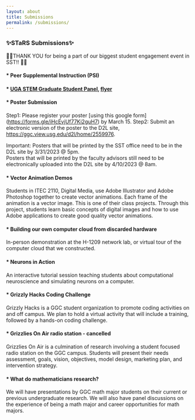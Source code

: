 ```yaml
---
layout: about
title: Submissions
permalink: /submissions/
---
```


<h3>✨STaRS Submissions✨</h3>

👏👏THANK YOU for being a part of our biggest student engagement event in SST!! 👏👏
   
#### * Peer Supplemental Instruction (PSI) 
#### * [UGA STEM Graduate Student Panel](https://aarlifesci.wixsite.com/website), [flyer](/stars2021/images/AARLS-STARS.pdf) 

#### * Poster Submission 
Step1: Please register your poster [using this google form] (https://forms.gle/iHcEvjUf77Ki2guH7) by March 15. 
Step2: Submit an electronic version of the poster to the D2L site, https://ggc.view.usg.edu/d2l/home/2559976.  

Important: 
Posters that will be printed by the SST office need to be in the D2L site by 3/31/2023 @ 5pm.  
Posters that will be printed by the faculty advisors still need to be electronically uploaded into the D2L site by 4/10/2023 @ 8am.

#### * Vector Animation Demos 

Students in ITEC 2110, Digital Media, use Adobe Illustrator and Adobe Photoshop together to create vector animations. Each frame of the animation is a vector image. This is one of their class projects. Through this project, students learn basic concepts of digital images and how to use Adobe applications to create good quality vector animations.
#### * Building our own computer cloud from discarded hardware 

In-person demonstration at the H-1209 network lab, or virtual tour of the computer cloud that we constructed.
#### * Neurons in Action 

An interactive tutorial session teaching students about computational neuroscience and simulating neurons on a computer.
#### * Grizzly Hacks Coding Challenge  

Grizzly Hacks is a GGC student organization to promote coding activities on and off campus. We plan to hold a virtual activity that will include a training, followed by a hands-on coding challenge.
#### * Grizzlies On Air radio station - cancelled

Grizzlies On Air is a culmination of research involving a student focused radio station on the GGC campus.  Students will present their needs assessment, goals, vision, objectives, model design, marketing plan, and intervention strategy.
#### * What do mathematicians research? 

We will have presentations by GGC math major students on their current or previous undergraduate research. We will also have panel discussions on the experience of being a math major and career opportunities for math majors.
